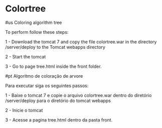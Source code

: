 # Colortree
#us
Coloring algorithm tree

To perform follow these steps:

1 - Download the tomcat 7 and copy the file colortree.war in the directory /server/deploy to the Tomcat webapps directory

2 - Start the tomcat

3 - Go to page tree.html inside the front folder.

#pt
Algoritmo de coloração de arvore

Para executar siga os seguintes passos:

1 - Baixe o tomcat 7 e copie o arquivo colortree.war dentro do diretório 
/server/deploy para o diretório do tomcat webapps

2 - Inicie o tomcat

3 - Acesse a pagina tree.html dentro da pasta front.


